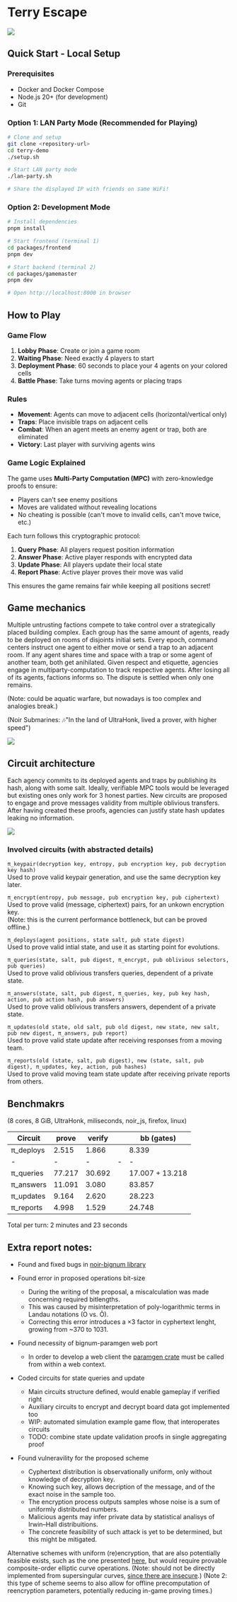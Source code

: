 # Terry Escape

![](terry-escape.jpg)

## Quick Start - Local Setup

### Prerequisites
- Docker and Docker Compose
- Node.js 20+ (for development)
- Git

### Option 1: LAN Party Mode (Recommended for Playing)
```bash
# Clone and setup
git clone <repository-url>
cd terry-demo
./setup.sh

# Start LAN party mode
./lan-party.sh

# Share the displayed IP with friends on same WiFi!
```

### Option 2: Development Mode
```bash
# Install dependencies
pnpm install

# Start frontend (terminal 1)
cd packages/frontend
pnpm dev

# Start backend (terminal 2)
cd packages/gamemaster
pnpm dev

# Open http://localhost:8000 in browser
```

## How to Play

### Game Flow
1. **Lobby Phase**: Create or join a game room
2. **Waiting Phase**: Need exactly 4 players to start
3. **Deployment Phase**: 60 seconds to place your 4 agents on your colored cells
4. **Battle Phase**: Take turns moving agents or placing traps

### Rules
- **Movement**: Agents can move to adjacent cells (horizontal/vertical only)
- **Traps**: Place invisible traps on adjacent cells
- **Combat**: When an agent meets an enemy agent or trap, both are eliminated
- **Victory**: Last player with surviving agents wins

### Game Logic Explained
The game uses **Multi-Party Computation (MPC)** with zero-knowledge proofs to ensure:
- Players can't see enemy positions
- Moves are validated without revealing locations
- No cheating is possible (can't move to invalid cells, can't move twice, etc.)

Each turn follows this cryptographic protocol:
1. **Query Phase**: All players request position information
2. **Answer Phase**: Active player responds with encrypted data
3. **Update Phase**: All players update their local state
4. **Report Phase**: Active player proves their move was valid

This ensures the game remains fair while keeping all positions secret!

## Game mechanics

Multiple untrusting factions compete to take control over a strategically placed building complex.
Each group has the same amount of agents, ready to be deployed on rooms of disjoints initial sets.
Every epoch, command centers instruct one agent to either move or send a trap to an adjacent room.
If any agent shares time and space with a trap or some agent of another team, both get anihilated.
Given respect and etiquette, agencies engage in multiparty-computation to track respective agents.
After losing all of its agents, factions informs so. The dispute is settled when only one remains.

(Note: could be aquatic warfare, but nowadays is too complex and analogies break.)

(Noir Submarines: 🎶️"In the land of UltraHonk, lived a prover, with higher speed")

![](terry.png)

## Circuit architecture

Each agency commits to its deployed agents and traps by publishing its hash, along with some salt.
Ideally, verifiable MPC tools would be leveraged but existing ones only work for 3 honest parties.
New circuits are proposed to engage and prove messages validity from multiple oblivious transfers.
After having created these proofs, agencies can justify state hash updates leaking no information.

![](flow_diagram.svg)

### Involved circuits (with abstracted details)

`π_keypair(decryption key, entropy, pub encryption key, pub decryption key hash)`\
    Used to prove valid keypair generation, and use the same decryption key later.

`π_encrypt(entropy, pub message, pub encryption key, pub ciphertext)`\
    Used to prove valid (message, ciphertext) pairs, for an unkown encryption key.\
    (Note: this is the current performance bottleneck, but can be proved offline.)

`π_deploys(agent positions, state salt, pub state digest)`\
    Used to prove valid intial state, and use it as starting point for evolutions.

`π_queries(state, salt, pub digest, π_encrypt, pub oblivious selectors, pub queries)`\
    Used to prove valid oblivious transfers queries, dependent of a private state.

`π_answers(state, salt, pub digest, π_queries, key, pub key hash, action, pub action hash, pub answers)`\
    Used to prove valid oblivious transfers answers, dependent of a private state.

`π_updates(old state, old salt, pub old digest, new state, new salt, pub new digest, π_answers, pub report)`\
    Used to prove valid state update after receiving responses from a moving team.

`π_reports(old (state, salt, pub digest), new (state, salt, pub digest), π_updates, key, action, pub hashes)`\
   Used to prove valid moving team state update after receiving private reports from others.



## Benchmakrs

(8 cores, 8 GiB, UltraHonk, miliseconds, noir_js, firefox, linux)

| Circuit | prove | verify | | bb (gates) |
| - | - | - | - | - |
| π_deploys |  2.515 |  1.866 | |  8.339 |
| - | -| - | - | - |
| π_queries | 77.217 | 30.692 | | 17.007 + 13.218 |
| π_answers | 11.091 |  3.080 | | 83.857 |
| π_updates |  9.164 |  2.620 | | 28.223 |
| π_reports |  4.998 |  1.529 | | 24.748 |

Total per turn: 2 minutes and 23 seconds


## Extra report notes:

+ Found and fixed bugs in [noir-bignum library](https://github.com/noir-lang/noir-bignum/pull/76)

+ Found error in proposed operations bit-size
    - During the writing of the proposal, a miscalculation was made concerning required bitlengths.
    - This was caused by misinterpretation of poly-logarithmic terms in Landau notations (O vs. Õ).
    - Correcting this error introduces a ×3 factor in cyphertext lenght, growing from ~370 to 1031.

+ Found necessity of bignum-paramgen web port
    - In order to develop a web client the [paramgen crate](https://crates.io/crates/noir-bignum-paramgen) must be called from within a web context.

+ Coded circuits for state queries and update
    - Main circuits structure defined, would enable gameplay if verified right
    - Auxiliary circuits to encrypt and decrypt board data got implemented too
    - WIP: automated simulation example game flow, that interoperates circuits
    - TODO: combine state update validation proofs in single aggregating proof

+ Found vulneravility for the proposed scheme
    - Cyphertext distribution is observationally uniform, only without knowledge of decryption key.
    - Knowing such key, allows decription of the message, and of the exact noise in the sample too.
    - The encryption process outputs samples whose noise is a sum of uniformly distributed numbers.
    - Malicious agents may infer private data by statistical analisys of Irwin–Hall distribuitions.
    - The concrete feasibility of such attack is yet to be determined, but this might be mitigated.

Alternative schemes with uniform (re)encryption, that are also potentially feasible exists, such as the one presented [here](https://crypto.stanford.edu/~dabo/papers/2dnf.pdf), but would require provable composite-order elliptic curve operations. (Note: should not be directly implemented from supersingular curves, [since there are insecure](https://fse.studenttheses.ub.rug.nl/22732/1/bMATH_2020_SmitR.pdf).) (Note 2: this type of scheme seems to also allow for offline precomputation of reencryption parameters, potentially reducing in-game proving times.)

